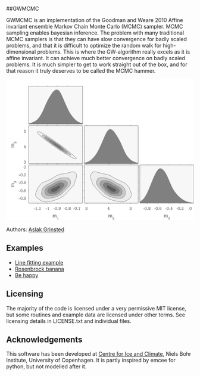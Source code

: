 
##GWMCMC

GWMCMC is an implementation of the Goodman and Weare 2010 Affine
invariant ensemble Markov Chain Monte Carlo (MCMC) sampler. MCMC sampling
enables bayesian inference. The problem with many traditional MCMC samplers
is that they can have slow convergence for badly scaled problems, and that
it is difficult to optimize the random walk for high-dimensional problems.
This is where the GW-algorithm really excels as it is affine invariant. It
can achieve much better convergence on badly scaled problems. It is much
simpler to get to work straight out of the box, and for that reason it
truly deserves to be called the MCMC hammer.

![line fitting example ecornerplot](html/ex_linefit_05.png)

Authors: [Aslak Grinsted](http://www.glaciology.net)


## Examples

+ [Line fitting example](html/ex_linefit.md)
+ [Rosenbrock banana](html/ex_rosenbrockbanana.md)
+ [Be happy](html/ex_behappy.md)


## Licensing

The majority of the code is licensed under a very permissive MIT license, but some routines and example data are licensed under other terms. See licensing details in LICENSE.txt and individual files.


## Acknowledgements

This software has been developed at [Centre for Ice and Climate](http://www.iceandclimate.nbi.ku.dk), Niels Bohr Institute, University of Copenhagen. It is partly inspired by emcee for python, but not modelled after it.
